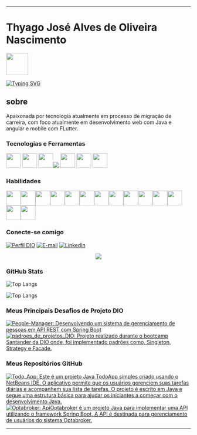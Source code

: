 




---

# Thyago José Alves de Oliveira Nascimento

<img src="https://emojipedia-us.s3.amazonaws.com/source/skype/289/vulcan-salute_1f596.png" width="60" height="60"/>


[![Typing SVG](https://readme-typing-svg.herokuapp.com/?color=36BCF7FF&size=35&center=true&vCenter=true&width=1000&lines=HELLO,+My+name+is+Thyago+José;I'm+32+years+old;I'm+from+Brazil;I+Graduated+systems+Development;Be+Welcome!+:%29)](https://git.io/typing-svg)

## sobre

Apaixonada por tecnologia atualmente em processo de migração de carreira, com foco atualmente em desenvolvimento web com Java e angular e mobile com FLutter.

### Tecnologias e Ferramentas
<img src="https://cdn.jsdelivr.net/gh/devicons/devicon/icons/windows8/windows8-original.svg" width="40" height="40"/> <img src="https://cdn.jsdelivr.net/gh/devicons/devicon/icons/git/git-plain.svg" width="40" height="40"/> <img src="https://cdn.jsdelivr.net/gh/devicons/devicon/icons/vscode/vscode-original.svg" width="40" height="40"/><a src="https://visualstudio.microsoft.com/"><img src="https://img.icons8.com/color/48/000000/visual-studio.png"/></a> <img src="https://cdn.jsdelivr.net/gh/devicons/devicon/icons/github/github-original.svg" width="40" height="40"/> <img src="https://cdn.jsdelivr.net/gh/devicons/devicon/icons/linux/linux-original.svg" width="40" height="40"/>
<img src="https://cdn.jsdelivr.net/gh/devicons/devicon/icons/intellij/intellij-original.svg" width="40" height="40"/>





### Habilidades
<img src="https://cdn.jsdelivr.net/gh/devicons/devicon/icons/java/java-original.svg" width="40" height="40"/><img src="https://cdn.jsdelivr.net/gh/devicons/devicon/icons/spring/spring-original.svg" width="40" height="40"/><img src="https://cdn.jsdelivr.net/gh/devicons/devicon/icons/angularjs/angularjs-original.svg" width="40" height="40"/><img src="https://cdn.jsdelivr.net/gh/devicons/devicon/icons/flutter/flutter-original.svg" width="40" height="40"/><img src="https://cdn.jsdelivr.net/gh/devicons/devicon/icons/dart/dart-original.svg" width="40" height="40"/><img src="https://cdn.jsdelivr.net/gh/devicons/devicon/icons/bootstrap/bootstrap-original.svg" width="40" heigth="40"/><img src="https://cdn.jsdelivr.net/gh/devicons/devicon/icons/python/python-original.svg" width="40" height="40"/><img src="https://cdn.jsdelivr.net/gh/devicons/devicon/icons/postgresql/postgresql-plain.svg" width="40" height="40"/><img src="https://cdn.jsdelivr.net/gh/devicons/devicon/icons/mysql/mysql-original.svg" width="40" height="40" /><img src="https://cdn.jsdelivr.net/gh/devicons/devicon/icons/typescript/typescript-original.svg" width="40" height="40"/><img src="https://cdn.jsdelivr.net/gh/devicons/devicon/icons/azure/azure-original.svg" width="40" height="40" /><img src="https://cdn.jsdelivr.net/gh/devicons/devicon/icons/javascript/javascript-plain.svg" width="40" height="40"/><img src="https://cdn.jsdelivr.net/gh/devicons/devicon/icons/html5/html5-plain.svg" width="40" height="40"/><img src="https://cdn.jsdelivr.net/gh/devicons/devicon/icons/css3/css3-plain.svg" width="40" height="40" />















### Conecte-se comigo
[![Perfil DIO](https://img.shields.io/badge/-Meu%20Perfil%20na%20DIO-30A3DC?style=for-the-badge)](https://web.dio.me/users/Thyago/)
[![E-mail](https://img.shields.io/badge/-Email-000?style=for-the-badge&logo=microsoft-outlook&logoColor=E94D5F)](mailto:t.y_josef7@hotmail.com)
[![LinkedIn](https://img.shields.io/badge/-LinkedIn-000?style=for-the-badge&logo=linkedin&logoColor=30A3DC)](https://www.linkedin.com/in/thyagojosenascimento/)

<center><img src="https://www.alura.com.br/artigos/assets/como-criar-um-readme-para-seu-perfil-github/imagem14.gif"/></center>


### GitHub Stats




![Top Langs](https://github-readme-stats.vercel.app/api?username=Thyagoj7&theme=transparent&bg_color=000&border_color=30A3DC&show_icons=true&icon_color=30A3DC&title_color=E94D5F&text_color=FFF)

![Top Langs](https://github-readme-stats-git-masterrstaa-rickstaa.vercel.app/api/top-langs/?username=Thyagoj7&layout=compact&bg_color=000&border_color=30A3DC&title_color=E94D5F&text_color=FFF)

### Meus Principais Desafios de Projeto DIO
[![People-Manager: Desenvolvendo um sistema de gerenciamento de pessoas em API REST com Spring Boot](https://github-readme-stats.vercel.app/api/pin/?username=thyagoj7&repo=people-manager&bg_color=000&border_color=30A3DC&show_icons=true&icon_color=30A3DC&title_color=E34F26F&text_color=FFF)](https://github.com/Thyagoj7/People-manager)
[![padroes_de_projetos_DIO: Projeto realizado durante o bootcamp Santander da DIO onde, foi implementado padrões como, Singleton, Strategy e Facade.](https://github-readme-stats.vercel.app/api/pin/?username=thyagoj7&repo=padroes_de_projetos_DIO&bg_color=000&border_color=30A3DC&show_icons=true&icon_color=30A3DC&title_color=E34F26F&text_color=FFF)](https://github.com/Thyagoj7/padroes_de_projetos_DIO)

### Meus Repositórios GitHub
[![Todo_App: Este é um projeto Java TodoApp simples criado usando o NetBeans IDE. O aplicativo permite que os usuários gerenciem suas tarefas diárias e acompanhem sua lista de tarefas. O projeto é escrito em Java e segue uma estrutura básica para ajudar os iniciantes a começar com o desenvolvimento Java.](https://github-readme-stats.vercel.app/api/pin/?username=thyagoj7&repo=Optabroker&bg_color=000&border_color=30A3DC&show_icons=true&icon_color=30A3DC&title_color=E34F26F&text_color=FFF)](https://github.com/Thyagoj7/Todo_App)
[![Optabroker: ApiOptabroker é um projeto Java para implementar uma API utilizando o framework Spring Boot, A API é destinada para gerenciamento de usuários do sistema Optabroker.](https://github-readme-stats.vercel.app/api/pin/?username=thyagoj7&repo=Todo_App&bg_color=000&border_color=30A3DC&show_icons=true&icon_color=30A3DC&title_color=E34F26F&text_color=FFF)](https://github.com/Thyagoj7/Optabroker)



---
